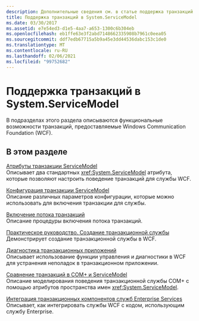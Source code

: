 ```yaml
---
description: Дополнительные сведения см. в статье поддержка транзакций в System. ServiceModel.
title: Поддержка транзакций в System.ServiceModel
ms.date: 03/30/2017
ms.assetid: e7e54ed3-d1e5-4aa7-a653-1300c6b304eb
ms.openlocfilehash: eb1ffe63e3f2abd7148662335908b7961c0eea05
ms.sourcegitcommit: ddf7edb67715a5b9a45e3dd44536dabc153c1de0
ms.translationtype: MT
ms.contentlocale: ru-RU
ms.lasthandoff: 02/06/2021
ms.locfileid: "99752682"
---
```

# <a name="transactional-support-in-systemservicemodel"></a>Поддержка транзакций в System.ServiceModel

В подразделах этого раздела описываются функциональные возможности транзакций, предоставляемые Windows Communication Foundation (WCF).  
  
## <a name="in-this-section"></a>В этом разделе  

 [Атрибуты транзакции ServiceModel](servicemodel-transaction-attributes.md)  
 Описывает два стандартных <xref:System.ServiceModel> атрибута, которые позволяют настроить поведение транзакций для службы WCF.  
  
 [Конфигурация транзакции ServiceModel](servicemodel-transaction-configuration.md)  
 Описание различных параметров конфигурации, которые можно использовать для включения транзакции для службы.  
  
 [Включение потока транзакций](enabling-transaction-flow.md)  
 Описание процедуры включения потока транзакций.  
  
 [Практическое руководство. Создание транзакционной службы](how-to-create-a-transactional-service.md)  
 Демонстрирует создание транзакционной службы в WCF.  
  
 [Диагностика транзакционных приложений](diagnosing-transactional-applications.md)  
 Описывает использование функции управления и диагностики в WCF для устранения неполадок в транзакционном приложении.  
  
 [Сравнение транзакций в COM+ и ServiceModel](comparing-transactions-in-com-and-servicemodel.md)  
 Описание моделирования поведения транзакционной службы COM+ с помощью атрибутов пространства имен <xref:System.ServiceModel>.  
  
 [Интеграция транзакционных компонентов служб Enterprise Services](integrating-enterprise-services-transactional-components.md)  
 Описывает, как интегрировать службы WCF с кодом, использующим службу Enterprise.
